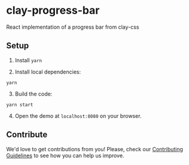 # clay-progress-bar

React implementation of a progress bar from clay-css

## Setup

1. Install `yarn`

2. Install local dependencies:

```
yarn
```

3. Build the code:

```
yarn start
```

4. Open the demo at `localhost:8080` on your browser.

## Contribute

We'd love to get contributions from you! Please, check our [Contributing Guidelines](https://github.com/liferay/clay/blob/master/CONTRIBUTING.md) to see how you can help us improve.

